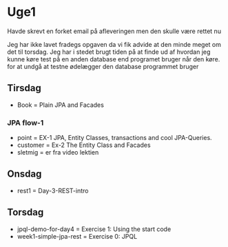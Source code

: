 # Uge1
Havde skrevt en forket email på afleveringen men den skulle være rettet nu

Jeg har ikke lavet fradegs opgaven da vi fik advide at den minde meget om det til torsdag. Jeg har i stedet brugt tiden på at finde ud af hvordan jeg kunne køre test på en anden database end programet bruger når den køre. for at undgå at testne ødelægger den database programmet bruger 

## Tirsdag
*	Book = Plain JPA and Facades
###	JPA flow-1
*	point = EX-1 JPA, Entity Classes, transactions and cool JPA-Queries.
*	customer = Ex-2 The Entity Class and Facades
*	sletmig = er fra video lektien
## Onsdag
*	rest1 = Day-3-REST-intro
## Torsdag
*	jpql-demo-for-day4 = Exercise 1: Using the start code
*	week1-simple-jpa-rest =  Exercise 0: JPQL
